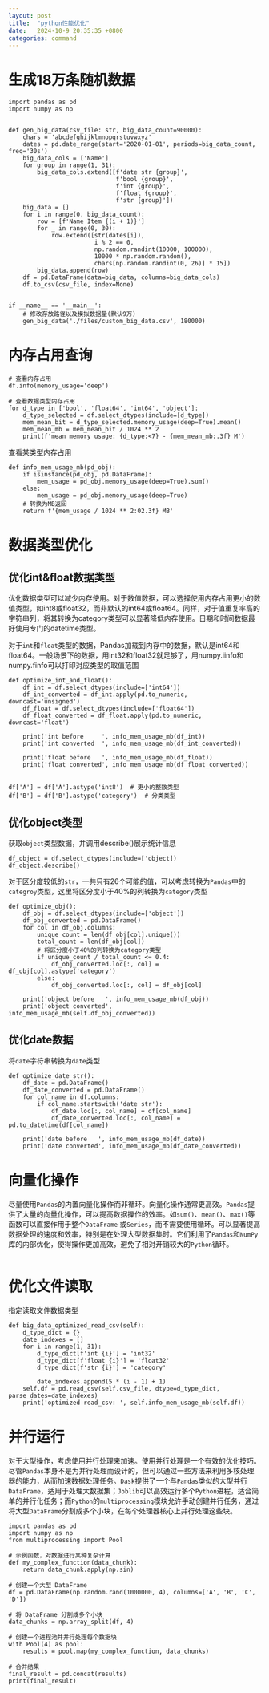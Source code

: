 ```yaml
---
layout: post
title:  "python性能优化"
date:   2024-10-9 20:35:35 +0800
categories: command
---
```


# 生成18万条随机数据

```
import pandas as pd
import numpy as np
 
 
def gen_big_data(csv_file: str, big_data_count=90000):
    chars = 'abcdefghijklmnopqrstuvwxyz'
    dates = pd.date_range(start='2020-01-01', periods=big_data_count, freq='30s')
    big_data_cols = ['Name']
    for group in range(1, 31):
        big_data_cols.extend([f'date str {group}',
                              f'bool {group}',
                              f'int {group}',
                              f'float {group}',
                              f'str {group}'])
    big_data = []
    for i in range(0, big_data_count):
        row = [f'Name Item {(i + 1)}']
        for _ in range(0, 30):
            row.extend([str(dates[i]),
                        i % 2 == 0,
                        np.random.randint(10000, 100000),
                        10000 * np.random.random(),
                        chars[np.random.randint(0, 26)] * 15])
        big_data.append(row)
    df = pd.DataFrame(data=big_data, columns=big_data_cols)
    df.to_csv(csv_file, index=None)
 
 
if __name__ == '__main__':
    # 修改存放路径以及模拟数据量(默认9万)
    gen_big_data('./files/custom_big_data.csv', 180000)
```

# 内存占用查询

```
# 查看内存占用
df.info(memory_usage='deep')

# 查看数据类型内存占用
for d_type in ['bool', 'float64', 'int64', 'object']:
    d_type_selected = df.select_dtypes(include=[d_type])
    mem_mean_bit = d_type_selected.memory_usage(deep=True).mean()
    mem_mean_mb = mem_mean_bit / 1024 ** 2
    print(f'mean memory usage: {d_type:<7} - {mem_mean_mb:.3f} M')
```

查看某类型内存占用
```
def info_mem_usage_mb(pd_obj):
    if isinstance(pd_obj, pd.DataFrame):
        mem_usage = pd_obj.memory_usage(deep=True).sum()
    else:
        mem_usage = pd_obj.memory_usage(deep=True)
    # 转换为MB返回
    return f'{mem_usage / 1024 ** 2:02.3f} MB'
```

# 数据类型优化

## 优化int&float数据类型

优化数据类型可以减少内存使用。对于数值数据，可以选择使用内存占用更小的数值类型，如int8或float32，而非默认的int64或float64。同样，对于值重复率高的字符串列，将其转换为category类型可以显著降低内存使用。日期和时间数据最好使用专门的datetime类型。

对于`int`和`float`类型的数据，Pandas加载到内存中的数据，默认是int64和float64。一般场景下的数据，用int32和float32就足够了，用numpy.iinfo和numpy.finfo可以打印对应类型的取值范围
```
def optimize_int_and_float():
    df_int = df.select_dtypes(include=['int64'])
    df_int_converted = df_int.apply(pd.to_numeric, downcast='unsigned')
    df_float = df.select_dtypes(include=['float64'])
    df_float_converted = df_float.apply(pd.to_numeric, downcast='float')
 
    print('int before     ', info_mem_usage_mb(df_int))
    print('int converted  ', info_mem_usage_mb(df_int_converted))
 
    print('float before   ', info_mem_usage_mb(df_float))
    print('float converted', info_mem_usage_mb(df_float_converted))


df['A'] = df['A'].astype('int8')  # 更小的整数类型
df['B'] = df['B'].astype('category')  # 分类类型
```

## 优化object类型

获取`object`类型数据，并调用describe()展示统计信息
```
df_object = df.select_dtypes(include=['object])
df_object.describe()
```
对于区分度较低的`str`，一共只有26个可能的值，可以考虑转换为`Pandas`中的`categroy`类型，这里将区分度小于40%的列转换为`category`类型
```
def optimize_obj():
    df_obj = df.select_dtypes(include=['object'])
    df_obj_converted = pd.DataFrame()
    for col in df_obj.columns:
        unique_count = len(df_obj[col].unique())
        total_count = len(df_obj[col])
        # 将区分度小于40%的列转换为category类型
        if unique_count / total_count <= 0.4:
            df_obj_converted.loc[:, col] = df_obj[col].astype('category')
        else:
            df_obj_converted.loc[:, col] = df_obj[col]
 
    print('object before   ', info_mem_usage_mb(df_obj))
    print('object converted', info_mem_usage_mb(self.df_obj_converted))
```

## 优化date数据
将`date`字符串转换为`date`类型
```
def optimize_date_str():
    df_date = pd.DataFrame()
    df_date_converted = pd.DataFrame()
    for col_name in df.columns:
        if col_name.startswith('date str'):
            df_date.loc[:, col_name] = df[col_name]
            df_date_converted.loc[:, col_name] = pd.to_datetime(df[col_name])
 
    print('date before   ', info_mem_usage_mb(df_date))
    print('date converted', info_mem_usage_mb(df_date_converted))
```

# 向量化操作
尽量使用`Pandas`的内置向量化操作而非循环。向量化操作通常更高效。`Pandas`提供了大量的向量化操作，可以提高数据操作的效率。如`sum()`、`mean()`、`max()`等函数可以直接作用于整个`DataFrame` 或`Series`，而不需要使用循环。可以显著提高数据处理的速度和效率，特别是在处理大型数据集时。它们利用了`Pandas`和`NumPy`库的内部优化，使得操作更加高效，避免了相对开销较大的`Python`循环。
```
```

# 优化文件读取

指定读取文件数据类型
```
def big_data_optimized_read_csv(self):
    d_type_dict = {}
    date_indexes = []
    for i in range(1, 31):
        d_type_dict[f'int {i}'] = 'int32'
        d_type_dict[f'float {i}'] = 'float32'
        d_type_dict[f'str {i}'] = 'category'
 
        date_indexes.append(5 * (i - 1) + 1)
    self.df = pd.read_csv(self.csv_file, dtype=d_type_dict, parse_dates=date_indexes)
    print('optimized read_csv: ', self.info_mem_usage_mb(self.df))
```

# 并行运行

对于大型操作，考虑使用并行处理来加速。使用并行处理是一个有效的优化技巧。尽管`Pandas`本身不是为并行处理而设计的，但可以通过一些方法来利用多核处理器的能力，从而加速数据处理任务。`Dask`提供了一个与`Pandas`类似的大型并行`DataFrame`，适用于处理大数据集；`Joblib`可以高效运行多个`Python`进程，适合简单的并行化任务；而`Python`的`multiprocessing`模块允许手动创建并行任务，通过将大型`DataFrame`分割成多个小块，在每个处理器核心上并行处理这些块。
```
import pandas as pd
import numpy as np
from multiprocessing import Pool

# 示例函数，对数据进行某种复杂计算
def my_complex_function(data_chunk):
    return data_chunk.apply(np.sin)

# 创建一个大型 DataFrame
df = pd.DataFrame(np.random.rand(1000000, 4), columns=['A', 'B', 'C', 'D'])

# 将 DataFrame 分割成多个小块
data_chunks = np.array_split(df, 4)

# 创建一个进程池并并行处理每个数据块
with Pool(4) as pool:
    results = pool.map(my_complex_function, data_chunks)

# 合并结果
final_result = pd.concat(results)
print(final_result)
```


